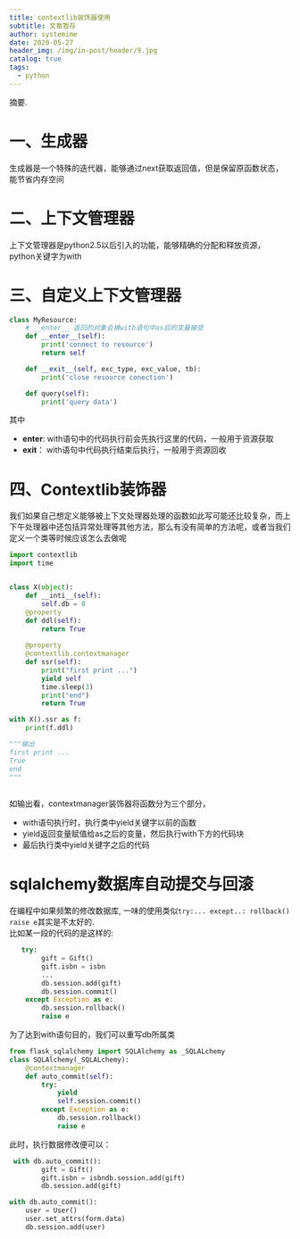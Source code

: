 ```yaml
---
title: contextlib装饰器使用
subtitle: 文章暂存
author: systemime
date: 2020-05-27
header_img: /img/in-post/header/9.jpg
catalog: true
tags:
  - python
---
```

摘要.

<!-- more -->
<a name="44YBr"></a>
# 一、生成器
生成器是一个特殊的迭代器，能够通过next获取返回值，但是保留原函数状态，能节省内存空间<br />

<a name="oanXO"></a>
# 二、上下文管理器
上下文管理器是python2.5以后引入的功能，能够精确的分配和释放资源，python关键字为with
<a name="hNyaD"></a>
# 三、自定义上下文管理器
```python
class MyResource:
    # __enter__ 返回的对象会被with语句中as后的变量接受
    def __enter__(self):
        print('connect to resource')
        return self

    def __exit__(self, exc_type, exc_value, tb):
        print('close resource conection')

    def query(self):
        print('query data')
```
其中

- __enter__: with语句中的代码执行前会先执行这里的代码，一般用于资源获取
- __exit__： with语句中代码执行结束后执行，一般用于资源回收
<a name="bKprI"></a>
# 四、Contextlib装饰器
我们如果自己想定义能够被上下文处理器处理的函数如此写可能还比较复杂，而上下午处理器中还包括异常处理等其他方法，那么有没有简单的方法呢，或者当我们定义一个类等时候应该怎么去做呢
```python
import contextlib
import time


class X(object):
    def __inti__(self):
        self.db = 0
    @property
    def ddl(self):
        return True
    
    @property
    @contextlib.contextmanager
    def ssr(self):
        print("first print ...")
        yield self
        time.sleep(3)
        print("end")
        return True

with X().ssr as f:
    print(f.ddl)

"""输出
first print ...
True
end
"""
        
```
如输出看，contextmanager装饰器将函数分为三个部分，

- with语句执行时，执行类中yield关键字以前的函数
- yield返回变量赋值给as之后的变量，然后执行with下方的代码块
- 最后执行类中yield关键字之后的代码
<a name="NQ1J5"></a>
# sqlalchemy数据库自动提交与回滚
在编程中如果频繁的修改数据库, 一味的使用类似`try:... except..: rollback() raise e`其实是不太好的.<br />比如某一段的代码的是这样的:
```python
   try:
        gift = Gift()
        gift.isbn = isbn
        ... 
        db.session.add(gift)
        db.session.commit()
    except Exception as e:
        db.session.rollback()
        raise e
```
为了达到with语句目的，我们可以重写db所属类
```python
from flask_sqlalchemy import SQLAlchemy as _SQLALchemy
class SQLAlchemy(_SQLALchemy):
    @contextmanager
    def auto_commit(self):
        try:
            yield
            self.session.commit()
        except Exception as e:
            db.session.rollback()
            raise e
```
此时，执行数据修改便可以：
```python
 with db.auto_commit():
        gift = Gift()
        gift.isbn = isbndb.session.add(gift)
        db.session.add(gift)

with db.auto_commit():
    user = User()
    user.set_attrs(form.data)
    db.session.add(user)
```


